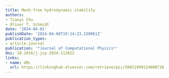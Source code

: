 ```yaml
---
title: Mesh-free hydrodynamic stability
authors:
- Tianyi Chu
- Oliver T. Schmidt
date: '2024-04-01'
publishDate: '2024-04-06T19:14:23.130061Z'
publication_types:
- article-journal
publication: '*Journal of Computational Physics*'
doi: 10.1016/j.jcp.2024.112822
links:
- name: URL
  url: https://linkinghub.elsevier.com/retrieve/pii/S0021999124000718
---
```

